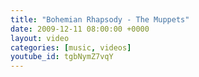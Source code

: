 ```yaml
---
title: "Bohemian Rhapsody - The Muppets"
date: 2009-12-11 08:00:00 +0000
layout: video
categories: [music, videos]
youtube_id: tgbNymZ7vqY
---
```

